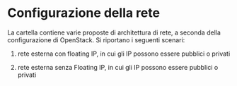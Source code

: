 Configurazione della rete
======

La cartella contiene varie proposte di architettura di rete, a seconda della configurazione di OpenStack. Si riportano i seguenti scenari:

1. rete esterna con floating IP, in cui gli IP possono essere pubblici o privati

2. rete esterna senza Floating IP, in cui gli IP possono essere pubblici o privati